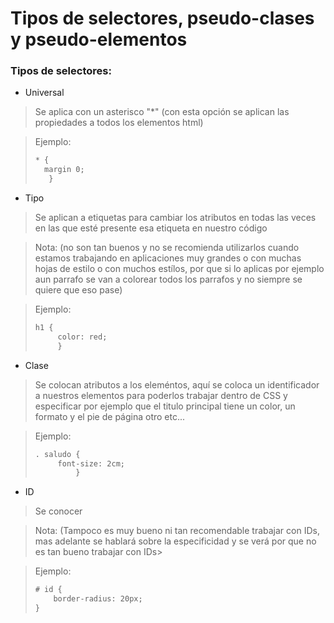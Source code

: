 # Tipos de selectores, pseudo-clases y pseudo-elementos

### Tipos de selectores:

* Universal
> Se aplica con un asterisco "*"  (con esta opción se aplican las propiedades a todos los elementos html) 

> Ejemplo:
> ```html
> * {
>	margin 0; 
>	 } 
> ```

* Tipo
> Se aplican a etiquetas para cambiar los atributos en todas las veces en las que esté presente esa etiqueta en nuestro código

> Nota: (no son tan buenos y no se recomienda utilizarlos cuando estamos trabajando en aplicaciones muy grandes o con muchas hojas de estilo o con muchos estílos, por que si lo aplicas por ejemplo aun parrafo se van a colorear todos los parrafos y no siempre se quiere que eso pase)

> Ejemplo:
> ```html
> h1 {
>      color: red;
>      } 
> ```

* Clase
> Se colocan atributos a los eleméntos, aquí se coloca un identificador a nuestros elementos para poderlos trabajar dentro de CSS y especificar por ejemplo que el titulo principal tiene un color, un formato y el pie de página otro etc...

>Ejemplo:
>```html
>. saludo { 
>      font-size: 2cm;
>          }
>```

* ID
>Se conocer

>Nota: (Tampoco es muy bueno ni tan recomendable trabajar con IDs, mas adelante se hablará sobre la especificidad y se verá por que no es tan bueno trabajar con IDs>

> Ejemplo:
> ```html
> # id {
>     border-radius: 20px;
> }
> ```
